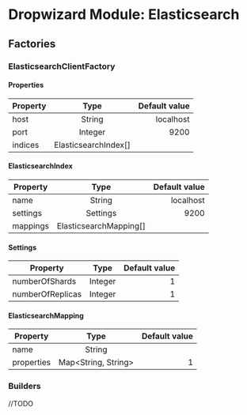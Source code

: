 # Dropwizard Module: Elasticsearch

## Factories

### ElasticsearchClientFactory

#### Properties

| Property         | Type                 | Default value  |
| ---------------- |:--------------------:| --------------:|
| host             | String               | localhost      |
| port             | Integer              | 9200           |
| indices          | ElasticsearchIndex[] |                |

#### ElasticsearchIndex

| Property         | Type                   | Default value  |
| ---------------- |:----------------------:| --------------:|
| name             | String                 | localhost      |
| settings         | Settings               | 9200           |
| mappings         | ElasticsearchMapping[] |                |

#### Settings

| Property         | Type               | Default value  |
| ---------------- |:------------------:| --------------:|
| numberOfShards   | Integer            | 1              |
| numberOfReplicas | Integer            | 1              |


#### ElasticsearchMapping

| Property   | Type                 | Default value  |
| ---------- |:--------------------:| --------------:|
| name       | String               |                |
| properties | Map<String, String>  | 1              |


### Builders

//TODO